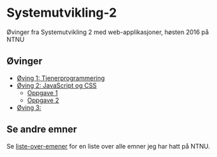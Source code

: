 # Systemutvikling-2
Øvinger fra Systemutvikling 2 med web-applikasjoner, høsten 2016 på NTNU


## Øvinger
- [Øving 1: Tjenerprogrammering](Øving%201)
- [Øving 2: JavaScript og CSS](Øving%202)
  - [Oppgave 1](Øving%203/oppgave1)
  - [Oppgave 2](Øving%203/oppgave2)
- [Øving 3: ](Øving%203)

## Se andre emner
Se [liste-over-emener](https://github.com/Knutakir/liste-over-emner) for en liste over alle emner jeg har hatt på NTNU.

